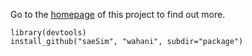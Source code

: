 Go to the [homepage](http://wahani.github.io/saeSim/) of this project to find out more.

```
library(devtools)
install_github("saeSim", "wahani", subdir="package")
```
